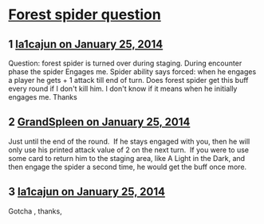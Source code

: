 # [Forest spider question](https://community.fantasyflightgames.com/topic/97755-forest-spider-question/)

## 1 [la1cajun on January 25, 2014](https://community.fantasyflightgames.com/topic/97755-forest-spider-question/?do=findComment&comment=963993)

Question: forest spider is turned over during staging. During encounter phase the spider Engages me. Spider ability says forced: when he engages a player he gets + 1 attack till end of turn. Does forest spider get this buff every round if I don't kill him. I don't know if it means when he initially engages me. Thanks

## 2 [GrandSpleen on January 25, 2014](https://community.fantasyflightgames.com/topic/97755-forest-spider-question/?do=findComment&comment=964066)

Just until the end of the round.  If he stays engaged with you, then he will only use his printed attack value of 2 on the next turn.  If you were to use some card to return him to the staging area, like A Light in the Dark, and then engage the spider a second time, he would get the buff once more.

## 3 [la1cajun on January 25, 2014](https://community.fantasyflightgames.com/topic/97755-forest-spider-question/?do=findComment&comment=964101)

Gotcha , thanks,

